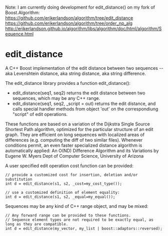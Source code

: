 Note: I am currently doing development for edit_distance() on my fork of Boost.Algorithm:
https://github.com/erikerlandson/algorithm/tree/edit_distance
https://github.com/erikerlandson/algorithm/tree/order_np_alg
http://erikerlandson.github.io/algorithm/libs/algorithm/doc/html/algorithm/Sequence.html


edit_distance
=============

A C++ Boost implementation of the edit distance between two sequences -- aka Levenshtein distance, aka string distance, aka string difference.

The edit_distance library provides a function edit_distance():
* edit_distance(seq1, seq2) returns the edit distance between two sequences, which may be any C++ range.
* edit_distance(seq1, seq2, _script = out) returns the edit distance, and calls special handler methods from object 'out' on the correspondiung "script" of edit operations.

These functions are based on a variation of the Dijkstra Single Source Shortest Path algorithm, optimized for the particular structure of an edit graph.  They are efficient on long sequences with localized areas of differences (e.g. computing the diff of two similar files).  Whenever conditions permit, an even faster specialized distance algorithm is automatically applied:
    An O(ND) Difference Algorithm and its Variations
    by Eugene W. Myers
    Dept of Computer Science, University of Arizona

A user specified edit operation cost function can be provided:

    // provide a customized cost for insertion, deletion and/or substitution
    int d = edit_distance(s1, s2, _cost=my_cost_type());

    // use a customized definition of element equality:
    int d = edit_distance(s1, s2, _equal=my_equal());

Sequences may be any kind of C++ range object, and may be mixed:

    // Any forward range can be provided to these functions.
    // Sequence element types are not required to be exactly equal, as long as they are compatible.
    int d = edit_distance(my_vector, my_list | boost::adaptors::reversed);

